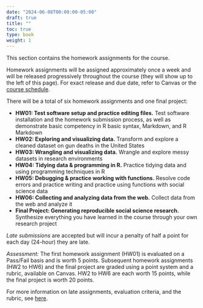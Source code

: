 ```yaml
---
date: "2024-06-08T00:00:00-05:00"
draft: true
title: ""
toc: true
type: book
weight: 1
---
```


<!--
---
header:
  caption: ""
  image: ""
title: Homework assignments
view: 2
type: post
draft: false
---
-->

This section contains the homework assignments for the course. 

Homework assignments will be assigned approximately once a week and will be released progressively throughout the course (they will show up to the left of this page). For exact release and due date, refer to Canvas or the [course schedule](https://docs.google.com/spreadsheets/d/1h7_TmhUr5k7BGT3h-F4VJMUEEUtvvhqw/edit?usp=sharing&ouid=112534119211880791899&rtpof=true&sd=true). 

There will be a total of six homework assignments and one final project:

- **HW01: Test software setup and practice editing files.** Test software installation and the homework submission process, as well as demonstrate basic competency in R basic syntax, Markdown, and R Markdown
- **HW02: Exploring and visualizing data.** Transform and explore a cleaned dataset on gun deaths in the United States
- **HW03: Wrangling and visualizing data.** Wrangle and explore messy datasets in research environments
- **HW04: Tidying data & programming in R.** Practice tidying data and using programming techniques in R
- **HW05: Debugging & practice working with functions.** Resolve code errors and practice writing and practice using functions with social science data 
- **HW06: Collecting and analyzing data from the web.** Collect data from the web and analyze it
- **Final Project: Generating reproducible social science research.** Synthesize everything you have learned in the course through your own research project

*Late submissions* are accepted but will incur a penalty of half a point for each day (24-hour) they are late.

*Assessment:* The first homework assignment (HW01) is evaluated on a Pass/Fail basis and is worth 5 points. Subsequent homework assignments (HW2 to HW6) and the final project are graded using a point system and a rubric, available on Canvas. HW2 to HW6 are each worth 15 points, while the final project is worth 20 points.

For more information on late assignments, evaluation criteria, and the rubric, see [here](https://computing-soc-sci.netlify.app/faq/homework-evaluations/).